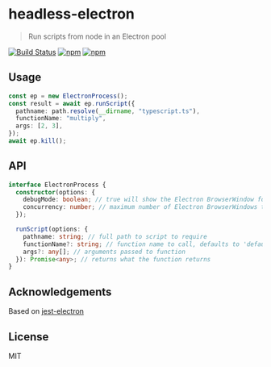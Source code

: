 # headless-electron

> Run scripts from node in an Electron pool

[![Build Status](https://github.com/marcello3d/headless-electron/workflows/build/badge.svg)](https://github.com/marcello3d/headless-electron/actions)
[![npm](https://img.shields.io/npm/v/headless-electron.svg)](https://www.npmjs.com/package/headless-electron)
[![npm](https://img.shields.io/npm/dm/headless-electron.svg)](https://www.npmjs.com/package/headless-electron)

## Usage

```typescript
const ep = new ElectronProcess();
const result = await ep.runScript({
  pathname: path.resolve(__dirname, "typescript.ts"),
  functionName: "multiply",
  args: [2, 3],
});
await ep.kill();
```

## API

```typescript
interface ElectronProcess {
  constructor(options: {
    debugMode: boolean; // true will show the Electron BrowserWindow for debugging purposes
    concurrency: number; // maximum number of Electron BrowserWindows to create for parallel runs
  });

  runScript(options: {
    pathname: string; // full path to script to require
    functionName?: string; // function name to call, defaults to 'default'
    args?: any[]; // arguments passed to function
  }): Promise<any>; // returns what the function returns
}
```

## Acknowledgements

Based on [jest-electron](https://github.com/hustcc/jest-electron)

## License

MIT
